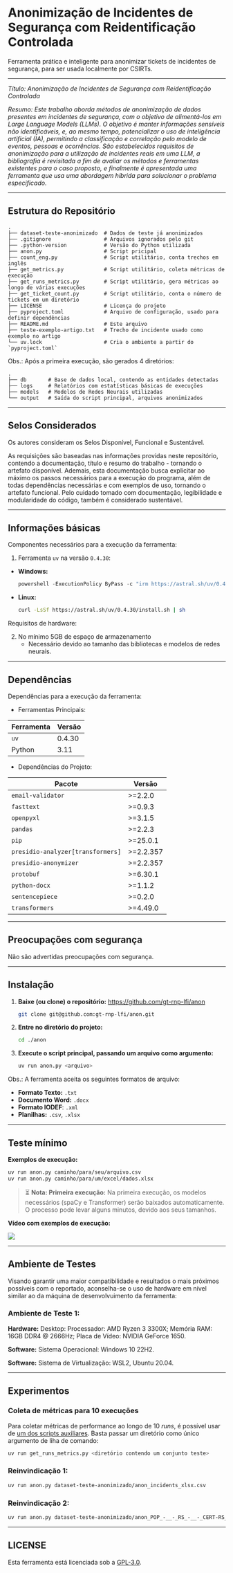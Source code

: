# Anonimização de Incidentes de Segurança com Reidentificação Controlada

Ferramenta prática e inteligente para anonimizar tickets de incidentes de segurança, para ser usada localmente por CSIRTs. 


---

_*Título*: Anonimização de Incidentes de Segurança com Reidentificação Controlada_

_*Resumo*: Este trabalho aborda métodos de anonimização de dados presentes em incidentes de segurança, com o objetivo de alimentá-los em Large Language Models (LLMs). O objetivo é manter informações sensíveis não identificáveis, e, ao mesmo tempo, potencializar o uso de inteligência artificial (IA), permitindo a classificação e correlação pelo modelo de eventos, pessoas e ocorrências. São estabelecidos requisitos de anonimização para a utilização de incidentes reais em uma LLM, a bibliografia é revisitada a fim de avaliar os métodos e ferramentas existentes para o caso proposto, e finalmente é apresentada uma ferramenta que usa uma abordagem híbrida para solucionar o problema especificado._

---

## Estrutura do Repositório

```
.
├── dataset-teste-anonimizado  # Dados de teste já anonimizados
├── .gitignore                 # Arquivos ignorados pelo git
├── .python-version            # Versão do Python utilizada
├── anon.py                    # Script pricipal
├── count_eng.py               # Script utilitário, conta trechos em inglês
├── get_metrics.py             # Script utilitário, coleta métricas de execução
├── get_runs_metrics.py        # Script utilitário, gera métricas ao longo de várias execuções
├── get_ticket_count.py        # Script utilitário, conta o número de tickets em um diretório
├── LICENSE                    # Licença do projeto
├── pyproject.toml             # Arquivo de configuração, usado para definir dependências
├── README.md                  # Este arquivo
├── teste-exemplo-artigo.txt   # Trecho de incidente usado como exemplo no artigo
└── uv.lock                    # Cria o ambiente a partir do `pyproject.toml` 
```

Obs.: Após a primeira execução, são gerados 4 diretórios:

```
.
├── db       # Base de dados local, contendo as entidades detectadas
├── logs     # Relatórios com estatísticas básicas de execuções
├── models   # Modelos de Redes Neurais utilizadas
└── output   # Saída do script principal, arquivos anonimizados
```

---

## Selos Considerados

Os autores consideram os Selos Disponível, Funcional e Sustentável.

As requisições são baseadas nas informações providas neste repositório, contendo a documentação, título e resumo do trabalho - tornando o artefato disponível. Ademais, esta documentação busca explicitar ao máximo os passos necessários  para a execução do programa, além de todas dependências necessárias e com exemplos de uso, tornando o artefato funcional. Pelo cuidado tomado com documentação, legibilidade e modularidade do código, também é considerado sustentável.

---

## Informações básicas

Componentes necessários para a execução da ferramenta:

1. Ferramenta `uv` na versão `0.4.30`:

- **Windows:**

  ```powershell
  powershell -ExecutionPolicy ByPass -c "irm https://astral.sh/uv/0.4.30/install.ps1 | iex"
  ```

- **Linux:**

  ```bash
  curl -LsSf https://astral.sh/uv/0.4.30/install.sh | sh
  ```

Requisitos de hardware:

2. No mínimo 5GB de espaço de armazenamento
    - Necessário devido ao tamanho das bibliotecas e modelos de redes neurais.

---

## Dependências

Dependências para a execução da ferramenta:

- Ferramentas Principais:

| Ferramenta | Versão  |
|------------|---------|
| `uv`       | 0.4.30  |
| Python     | 3.11    |

- Dependências do Projeto:

| Pacote                             | Versão       |
|------------------------------------|--------------|
| `email-validator`                  | >=2.2.0      |
| `fasttext`                         | >=0.9.3      |
| `openpyxl`                         | >=3.1.5      |
| `pandas`                           | >=2.2.3      |
| `pip`                              | >=25.0.1     |
| `presidio-analyzer[transformers]`  | >=2.2.357    |
| `presidio-anonymizer`              | >=2.2.357    |
| `protobuf`                         | >=6.30.1     |
| `python-docx`                      | >=1.1.2      |
| `sentencepiece`                    | >=0.2.0      |
| `transformers`                     | >=4.49.0     |

---

## Preocupações com segurança

Não são advertidas preocupações com segurança.

---

## Instalação

1. **Baixe (ou clone) o repositório:** https://github.com/gt-rnp-lfi/anon
   ```bash
   git clone git@github.com:gt-rnp-lfi/anon.git
   ```

2. **Entre no diretório do projeto:**

   ```bash
   cd ./anon
   ```

3. **Execute o script principal, passando um arquivo como argumento:**

    ```bash
    uv run anon.py <arquivo>
    ```

Obs.: A ferramenta aceita os seguintes formatos de arquivo:

- **Formato Texto:** `.txt`
- **Documento Word:** `.docx`
- **Formato IODEF**: `.xml`
- **Planilhas:** `.csv`, `.xlsx`

---

## Teste mínimo

**Exemplos de execução:**

```bash
uv run anon.py caminho/para/seu/arquivo.csv
uv run anon.py caminho/para/um/excel/dados.xlsx
```

> ⏳ **Nota: Primeira execução:** Na primeira execução, os modelos necessários (spaCy e Transformer) serão baixados automaticamente. O processo pode levar alguns minutos, devido aos seus tamanhos.

**Vídeo com exemplos de execução:**

<a href="https://asciinema.org/a/TC8KBxoPO5afHPqjIsSefNbCN" target="_blank"><img src="https://asciinema.org/a/TC8KBxoPO5afHPqjIsSefNbCN.svg" /></a>

---

## Ambiente de Testes

Visando garantir uma maior compatibilidade e resultados o mais próximos possíveis com o reportado, aconselha-se o uso de hardware em nível similar ao da máquina de desenvolvuimento da ferramenta:

### Ambiente de Teste 1:

**Hardware:** Desktop: Processador: AMD Ryzen 3 3300X; Memória RAM: 16GB DDR4 @ 2666Hz; Placa de Vídeo: NVIDIA GeForce 1650.

**Software:** Sistema Operacional: Windows 10 22H2.

**Software:** Sistema de Virtualização: WSL2, Ubuntu 20.04.

---

## Experimentos

### Coleta de métricas para 10 execuções

Para coletar métricas de performance ao longo de 10 *runs*, é possível usar de [um dos scripts auxiliares](./get_runs_metrics.py). Basta passar um diretório como único argumento de liha de comando:

```bash
uv run get_runs_metrics.py <diretório contendo um conjunto teste>
```

### Reinvindicação 1:

```bash
uv run anon.py dataset-teste-anonimizado/anon_incidents_xlsx.csv
```

### Reinvindicação 2:

```bash
uv run anon.py dataset-teste-anonimizado/anon_POP_-__-_RS_-__-_CERT-RS_(Todo180_xlsx.csv
```

---

## LICENSE

Esta ferramenta está licenciada sob a [GPL-3.0](./LICENSE).
